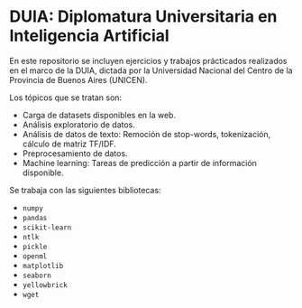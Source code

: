 # DUIA: Diplomatura Universitaria en Inteligencia Artificial


En este repositorio se incluyen ejercicios y trabajos prácticados realizados en el marco de la DUIA, dictada por la Universidad Nacional del Centro de la Provincia de Buenos Aires (UNICEN).

Los tópicos que se tratan son:

* Carga de datasets disponibles en la web.
* Análisis exploratorio de datos.
* Análisis de datos de texto: Remoción de stop-words, tokenización, cálculo de matriz TF/IDF.
* Preprocesamiento de datos.
* Machine learning: Tareas de predicción a partir de información disponible.

Se trabaja con las siguientes bibliotecas:

* `numpy`
* `pandas`
* `scikit-learn`
* `ntlk`
* `pickle`
* `openml`
* `matplotlib`
* `seaborn`
* `yellowbrick`
* `wget`